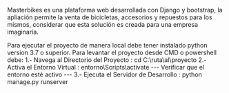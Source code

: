 Masterbikes es una plataforma web desarrollada con Django y bootstrap, la apliación permite la venta de bicicletas, accesorios y repuestos para los mismos, considerar que esta solución es creada para una empresa imaginaria.

Para ejecutar el proyecto de manera local debe tener instalado python version 3.7 o superior.
Para levantar el proyecto desde CMD o powershell debe:
1.- Navega al Directorio del Proyecto : cd C:\ruta\al\proyecto
2.- Activa el Entorno Virtual : entorno\Scripts\activate
--- Verificar que el entorno esté activo ---
3.- Ejecuta el Servidor de Desarrollo : python manage.py runserver